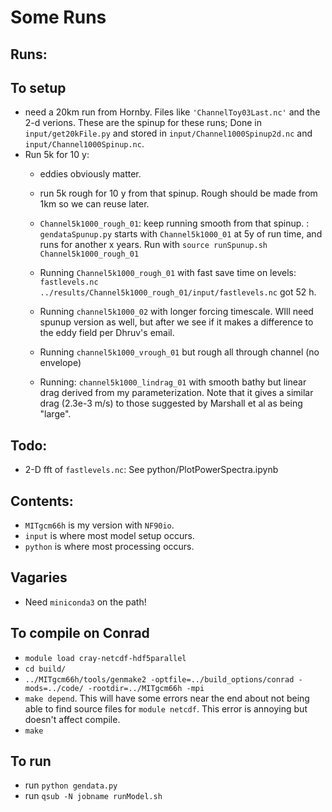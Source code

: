 # Some Runs



## Runs:


## To setup

  - need a 20km run from Hornby.  Files like `'ChannelToy03Last.nc'` and the
  2-d verions.  These are the spinup for these runs;  Done in
  `input/get20kFile.py` and stored in `input/Channel1000Spinup2d.nc`  and `input/Channel1000Spinup.nc`.  
  - Run 5k for 10 y:
    - eddies obviously matter.
    - run 5k rough for 10 y from that spinup.  Rough should be made from 1km so
    we can reuse later.  
    - `Channel5k1000_rough_01`: keep running smooth from that spinup.  : `gendataSpunup.py`  starts with
    `Channel5k1000_01` at 5y of run time, and runs for another x years.  Run
    with `source runSpunup.sh Channel5k1000_rough_01`

    - Running `Channel5k1000_rough_01` with fast save time on levels: `fastlevels.nc`  `../results/Channel5k1000_rough_01/input/fastlevels.nc`
    got 52 h.  

    - Running `channel5k1000_02` with longer forcing timescale.  WIll need spunup version as well, but after we see if it makes a difference to the eddy field per Dhruv's email.  

    - Running `channel5k1000_vrough_01` but rough all through channel (no envelope)

    - Running: `channel5k1000_lindrag_01` with smooth bathy but linear drag derived from my parameterization.  Note that it gives a similar drag (2.3e-3 m/s) to those suggested by Marshall et al as being "large".

## Todo:

   - 2-D fft of `fastlevels.nc`: See python/PlotPowerSpectra.ipynb

## Contents:

  - `MITgcm66h` is my version with `NF90io`.
  - `input` is where most model setup occurs.
  - `python` is where most processing occurs.

## Vagaries

   - Need `miniconda3` on the path!

## To compile on Conrad

  - `module load cray-netcdf-hdf5parallel`
  - `cd build/`
  - `../MITgcm66h/tools/genmake2 -optfile=../build_options/conrad -mods=../code/ -rootdir=../MITgcm66h -mpi`
  - `make depend`.  This will have some errors near the end about not being able to find source files for `module netcdf`.  This error is annoying but doesn't affect compile.
  - `make`

## To run

  - run `python gendata.py`
  - run `qsub -N jobname runModel.sh`
